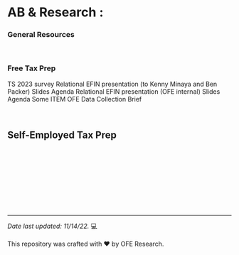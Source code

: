 # AB & Research :

### General Resources

<br>

### Free Tax Prep

TS 2023 survey
Relational EFIN presentation (to Kenny Minaya and Ben Packer)
Slides
Agenda
Relational EFIN presentation (OFE internal)
Slides
Agenda
Some ITEM
OFE Data Collection Brief

<br>

## Self-Employed Tax Prep


<br>
<br>
<br>
<br>
<br>
<br>
<br>
<br>    

---

*Date last updated: 11/14/22.* &#x1F4BB;
<br>
<br> 
This repository was crafted with &hearts; by OFE Research.


